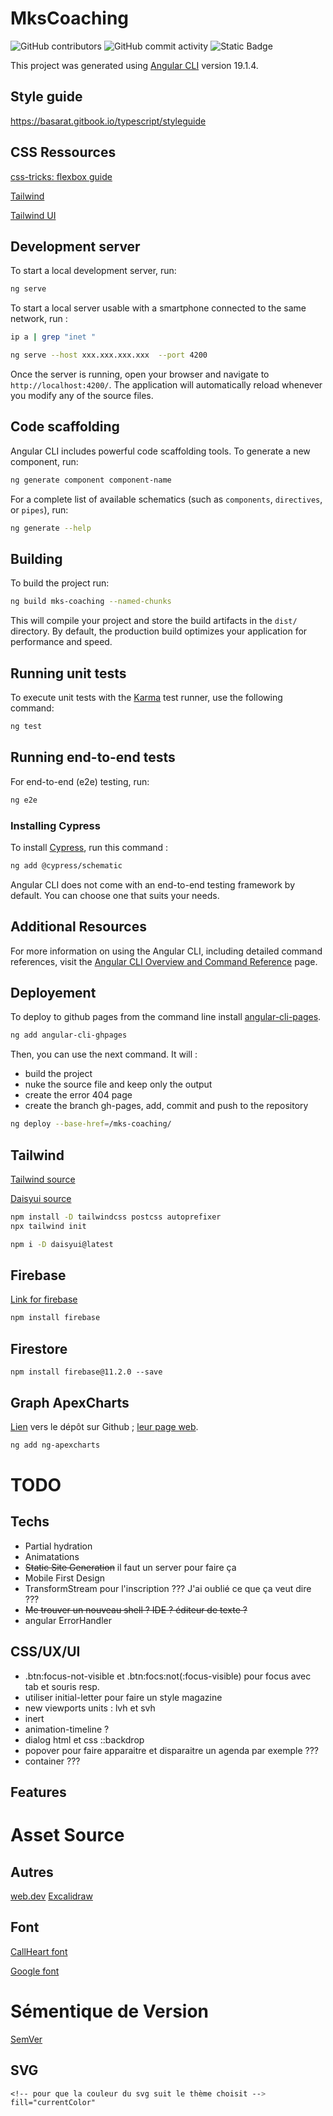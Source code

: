 # MksCoaching

![GitHub contributors](https://img.shields.io/github/contributors/tony-nguyen1/mks-coaching)
![GitHub commit activity](https://img.shields.io/github/commit-activity/w/tony-nguyen1/mks-coaching)
![Static Badge](https://img.shields.io/badge/Angular-v19-red?style=for-the-badge&logo=angular&logoColor=red)





This project was generated using [Angular CLI](https://github.com/angular/angular-cli) version 19.1.4.

## Style guide

https://basarat.gitbook.io/typescript/styleguide

## CSS Ressources

[css-tricks: flexbox guide](https://css-tricks.com/snippets/css/a-guide-to-flexbox/)

[Tailwind](https://tailwindcss.com/docs/installation/framework-guides/angular)

[Tailwind UI](https://tailwindui.com/components)

## Development server

To start a local development server, run:

```bash
ng serve
```

To start a local server usable with a smartphone connected to the same network, run : 
```bash
ip a | grep "inet "
```

```bash
ng serve --host xxx.xxx.xxx.xxx  --port 4200
```

Once the server is running, open your browser and navigate to `http://localhost:4200/`. The application will automatically reload whenever you modify any of the source files.

## Code scaffolding

Angular CLI includes powerful code scaffolding tools. To generate a new component, run:

```bash
ng generate component component-name
```

For a complete list of available schematics (such as `components`, `directives`, or `pipes`), run:

```bash
ng generate --help
```

## Building

To build the project run:

```bash
ng build mks-coaching --named-chunks
```

This will compile your project and store the build artifacts in the `dist/` directory. By default, the production build optimizes your application for performance and speed.

## Running unit tests

To execute unit tests with the [Karma](https://karma-runner.github.io) test runner, use the following command:

```bash
ng test
```

## Running end-to-end tests

For end-to-end (e2e) testing, run:

```bash
ng e2e
```

### Installing Cypress

To install [Cypress](https://docs.cypress.io/app/end-to-end-testing/writing-your-first-end-to-end-test), run this command :

```bash
ng add @cypress/schematic
```

Angular CLI does not come with an end-to-end testing framework by default. You can choose one that suits your needs.

## Additional Resources

For more information on using the Angular CLI, including detailed command references, visit the [Angular CLI Overview and Command Reference](https://angular.dev/tools/cli) page.


## Deployement

To deploy to github pages from the command line install [angular-cli-pages](https://www.npmjs.com/package/angular-cli-ghpages).

```bash
ng add angular-cli-ghpages
```

Then, you can use the next command. It will : 
- build the project
- nuke the source file and keep only the output
- create the error 404 page
- create the branch gh-pages, add, commit and push to the repository

```bash
ng deploy --base-href=/mks-coaching/
```

## Tailwind

[Tailwind source](https://angular.fr/technical/tailwind)

[Daisyui source](https://daisyui.com/)

```bash
npm install -D tailwindcss postcss autoprefixer
npx tailwind init

npm i -D daisyui@latest
```

## Firebase 

[Link for firebase](https://firebase.google.com/docs/web/setup?authuser=0&hl=fr)

```bash
npm install firebase
```

## Firestore

```
npm install firebase@11.2.0 --save
```

## Graph ApexCharts

[Lien](https://github.com/apexcharts/ng-apexcharts) vers le dépôt sur Github ; [leur page web](https://apexcharts.com/).

```bash
ng add ng-apexcharts
```

# TODO

## Techs

- Partial hydration
- Animatations
- ~~Static Site Generation~~ il faut un server pour faire ça
- Mobile First Design
- TransformStream pour l'inscription ??? J'ai oublié ce que ça veut dire ???
- ~~Me trouver un nouveau shell ? IDE ? éditeur de texte ?~~
- angular ErrorHandler

## CSS/UX/UI

- .btn:focus-not-visible et .btn:focs:not(:focus-visible) pour focus avec tab et souris resp.
- utiliser initial-letter pour faire un style magazine
- new viewports units : lvh et svh
- inert
- animation-timeline ?
- dialog html et css ::backdrop
- popover pour faire apparaitre et disparaitre un agenda par exemple ???
- container ???

## Features

# Asset Source 

## Autres

[web.dev](https://web.dev/baseline?hl=fr)
[Excalidraw](https://excalidraw.com/)

## Font

[CallHeart font](https://www.fontspace.com/callheart-font-f108820)

[Google font](https://fonts.google.com/?lang=fr_Latn&categoryFilters=Calligraphy:%2FScript%2FHandwritten&icon.size=24&icon.color=%23e8eaed&icon.platform=web)

# Sémentique de Version

[SemVer](https://semver.org/lang/fr/)

## SVG

```css
<!-- pour que la couleur du svg suit le thème choisit -->
fill="currentColor" 
```
